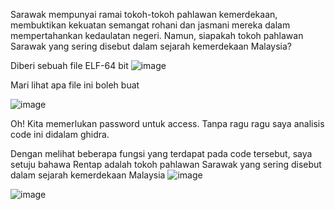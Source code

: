 Sarawak mempunyai ramai tokoh-tokoh pahlawan kemerdekaan, membuktikan kekuatan semangat rohani dan jasmani mereka dalam mempertahankan kedaulatan negeri. Namun, siapakah tokoh pahlawan Sarawak yang sering disebut dalam sejarah kemerdekaan Malaysia?

Diberi sebuah file ELF-64 bit
![image](https://github.com/6D756E6972/3108CTF/assets/129729880/d6febd7b-44f0-42ad-b68c-1498423375b8)

Mari lihat apa file ini boleh buat

![image](https://github.com/6D756E6972/3108CTF/assets/129729880/9d099a66-a4a3-421b-83a9-8210eeface27)

Oh! Kita memerlukan password untuk access. Tanpa ragu ragu saya analisis code ini didalam ghidra.

Dengan melihat beberapa fungsi yang terdapat pada code tersebut, saya setuju bahawa Rentap adalah tokoh pahlawan Sarawak yang sering disebut dalam sejarah kemerdekaan Malaysia
![image](https://github.com/6D756E6972/3108CTF/assets/129729880/f50adc26-68c1-4f74-bfb2-8eee51a8cd8e)

![image](https://github.com/6D756E6972/3108CTF/assets/129729880/83431cb2-a147-4f0c-9f86-8c3eca12d6a1)
